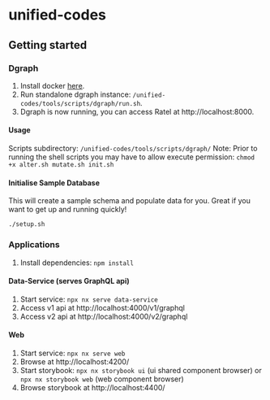 # unified-codes

## Getting started

### Dgraph
1. Install docker [here](https://docs.docker.com/get-docker/).
2. Run standalone dgraph instance: `/unified-codes/tools/scripts/dgraph/run.sh`.
3. Dgraph is now running, you can access Ratel at http://localhost:8000.


#### Usage

Scripts subdirectory: `/unified-codes/tools/scripts/dgraph/`
Note: Prior to running the shell scripts you may have to allow execute permission: `chmod +x alter.sh mutate.sh init.sh`

#### Initialise Sample Database
This will create a sample schema and populate data for you. Great if you want to get up and running quickly!

```
./setup.sh
```

### Applications
1. Install dependencies: `npm install`

#### Data-Service (serves GraphQL api)
1. Start service: `npx nx serve data-service`
2. Access v1 api at http://localhost:4000/v1/graphql  
3. Access v2 api at http://localhost:4000/v2/graphql

#### Web
1. Start service: `npx nx serve web`
2. Browse at http://localhost:4200/
3. Start storybook: `npx nx storybook ui` (ui shared component browser) or `npx nx storybook web` (web component browser)
4. Browse storybook at http://localhost:4400/